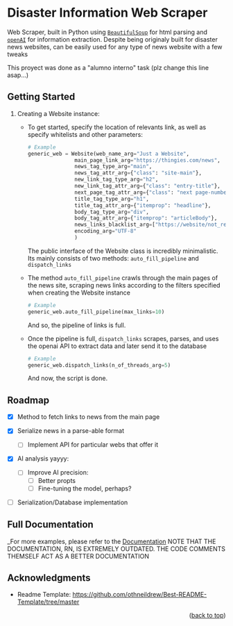 <!-- Improved compatibility of back to top link: See: https://github.com/othneildrew/Best-README-Template/pull/73 -->
<a name="readme-top"></a>
<!--
*** Thanks for checking out the Best-README-Template. If you have a suggestion
*** that would make this better, please fork the repo and create a pull request
*** or simply open an issue with the tag "enhancement".
*** Don't forget to give the project a star!
*** Thanks again! Now go create something AMAZING! :D
-->



<!-- PROJECT SHIELDS -->
<!--
*** I'm using markdown "reference style" links for readability.
*** Reference links are enclosed in brackets [ ] instead of parentheses ( ).
*** See the bottom of this document for the declaration of the reference variables
*** for contributors-url, forks-url, etc. This is an optional, concise syntax you may use.
*** https://www.markdownguide.org/basic-syntax/#reference-style-links -->

# Disaster Information Web Scraper
Web Scraper, built in Python using [`BeautifulSoup`](https://pypi.org/project/beautifulsoup4/) for html parsing and [`openAI`](https://openai.com/) for information extraction.
Despite being originaly built for disaster news websites, can be easily used for any type of news website with a few tweaks 


This proyect was done as a "alumno interno" task (plz change this line asap...)

## Getting Started
1. Creating a Website instance:
    - To get started, specify the location of relevants link, as well as specify whitelists and other parameters:
      ```py
      # Example
      generic_web = Website(web_name_arg="Just a Website",
                     main_page_link_arg="https://thingies.com/news",
                     news_tag_type_arg="main",
                     news_tag_attr_arg={"class": "site-main"},
                     new_link_tag_type_arg="h2",
                     new_link_tag_attr_arg={"class": "entry-title"},
                     next_page_tag_attr_arg={"class": "next page-numbers"},
                     title_tag_type_arg="h1",
                     title_tag_attr_arg={"itemprop": "headline"},
                     body_tag_type_arg="div",
                     body_tag_attr_arg={"itemprop": "articleBody"},
                     news_links_blacklist_arg=["https://website/not_related_stuff/.+"],
                     encoding_arg="UTF-8"
                     )
      ```
      The public interface of the Website class is incredibly minimalistic. Its mainly consists of two methods: `auto_fill_pipeline` and `dispatch_links`
      
    - The method  `auto_fill_pipeline` crawls through the main pages of the news site, scraping news links according to the filters specified when creating the Website instance
      ```py
      # Example
      generic_web.auto_fill_pipeline(max_links=10)
      ```
      And so, the pipeline of links is full.

    - Once the pipeline is full, `dispatch_links` scrapes, parses, and uses the openai API to extract data and later send it to the database
      ```py
      # Example
      generic_web.dispatch_links(n_of_threads_arg=5)
      ```
      And now, the script is done.


<!-- ROADMAP -->
## Roadmap

- [x] Method to fetch links to news from the main page
- [x] Serialize news in a parse-able format
    - [ ] Implement API for particular webs that offer it 
- [x] AI analysis yayyy:
    - [ ] Improve AI precision:
        - [ ] Better propts
        - [ ] Fine-tuning the model, perhaps?
- [ ] Serialization/Database implementation


<!-- Doctumentation  -->
## Full Documentation

_For more examples, please refer to the [Documentation](Documentacion(EXTREMELY%20OUTDATED).pdf)
NOTE THAT THE DOCUMENTATION, RN, IS EXTREMELY OUTDATED. THE CODE COMMENTS THEMSELF ACT AS A BETTER DOCUMENTATION

<!-- ACKNOWLEDGMENTS -->
## Acknowledgments

* Readme Template: https://github.com/othneildrew/Best-README-Template/tree/master

<p align="right">(<a href="#readme-top">back to top</a>)</p>

 

